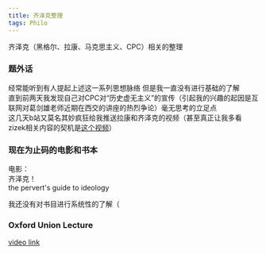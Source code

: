 ```yaml
---
title: 齐泽克整理
tags: Philo
---
```


齐泽克（黑格尔、拉康、马克思主义、CPC）相关的整理

<!--more-->
### 题外话  
经常能听到有人提起上述这一系列思想脉络 但是我一直没有进行基础的了解  
直到前两天我发现自己对CPC对“历史虚无主义”的宣传（引起我的兴趣的起因是互联网对葛剑雄老师近期在西交的讲座的热烈争论）毫无思考的立足点  
这几天b站又莫名其妙疯狂给我推送拉康和齐泽克的视频（甚至真正让我多看zizek相关内容的契机是[这个视频](https://www.bilibili.com/video/BV1SV411x7gU?t=93)）

### 现在为止码的电影和书本
电影：  
齐泽克！  
the pervert's guide to ideology  

我还没有对书目进行系统性的了解（  

### Oxford Union Lecture  
[video link](https://www.youtube.com/watch?v=545x4EldHlg&t=687s)
